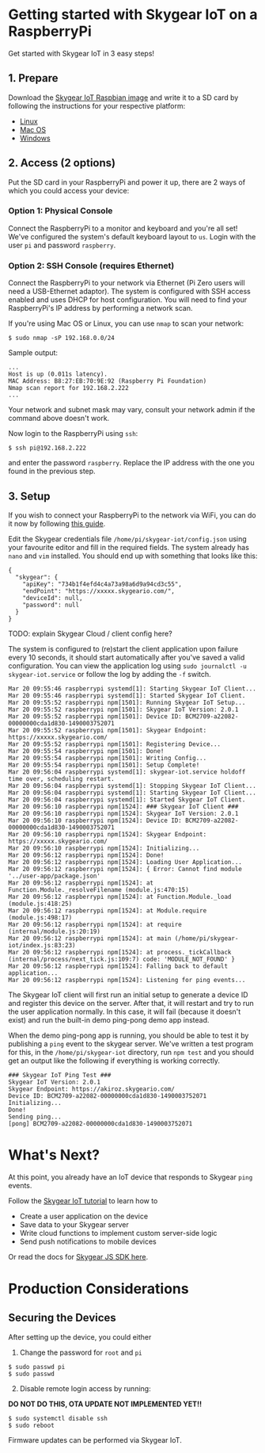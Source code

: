 # Getting started with Skygear IoT on a RaspberryPi

Get started with Skygear IoT in 3 easy steps!

## 1. Prepare

Download the [Skygear IoT Raspbian image][skygear-raspbian] and
write it to a SD card by following the instructions for your respective platform:

- [Linux][sd-linux]
- [Mac OS][sd-mac]
- [Windows][sd-windows]

## 2. Access (2 options)

Put the SD card in your RaspberryPi and power it up, there are 2
ways of which you could access your device:

### Option 1: Physical Console

Connect the RaspberryPi to a monitor and keyboard and you're all set!
We've configured the system's default keyboard layout to `us`.
Login with the user `pi` and password `raspberry`.

### Option 2: SSH Console (requires Ethernet)

Connect the RaspberryPi to your network via Ethernet (Pi Zero users will need a
USB-Ethernet adaptor). The system is configured with SSH access enabled and uses DHCP
for host configuration. You will need to find your RaspberryPi's IP address by performing
a network scan.

If you're using Mac OS or Linux, you can use `nmap` to scan your network:
```
$ sudo nmap -sP 192.168.0.0/24
```
Sample output:
```
...
Host is up (0.011s latency).
MAC Address: B8:27:EB:70:9E:92 (Raspberry Pi Foundation)
Nmap scan report for 192.168.2.222
...
```
Your network and subnet mask may vary, consult your network admin if the command above doesn't work.

Now login to the RaspberryPi using `ssh`:
```
$ ssh pi@192.168.2.222
```
and enter the password `raspberry`. Replace the IP address with the one you found in the previous step.

## 3. Setup

If you wish to connect your RaspberryPi to the network via WiFi, you can do it now by following
[this guide][pi-wifi].

Edit the Skygear credentials file `/home/pi/skygear-iot/config.json` using your favourite editor
and fill in the required fields. The system already has `nano` and `vim` installed. You should
end up with something that looks like this:

```
{
  "skygear": {
    "apiKey": "734b1f4efd4c4a73a98a6d9a94cd3c55",
    "endPoint": "https://xxxxx.skygeario.com/",
    "deviceId": null,
    "password": null
  }
}

```

TODO: explain Skygear Cloud / client config here?

The system is configured to (re)start the client application upon failure every 10 seconds,
it should start automatically after you've saved a valid configuration. You can view the
application log using `sudo journalctl -u skygear-iot.service` or follow the log by adding
the `-f` switch.

```
Mar 20 09:55:46 raspberrypi systemd[1]: Starting Skygear IoT Client...
Mar 20 09:55:46 raspberrypi systemd[1]: Started Skygear IoT Client.
Mar 20 09:55:52 raspberrypi npm[1501]: Running Skygear IoT Setup...
Mar 20 09:55:52 raspberrypi npm[1501]: Skygear IoT Version: 2.0.1
Mar 20 09:55:52 raspberrypi npm[1501]: Device ID: BCM2709-a22082-00000000cda1d830-1490003752071
Mar 20 09:55:52 raspberrypi npm[1501]: Skygear Endpoint: https://xxxxx.skygeario.com/
Mar 20 09:55:52 raspberrypi npm[1501]: Registering Device...
Mar 20 09:55:54 raspberrypi npm[1501]: Done!
Mar 20 09:55:54 raspberrypi npm[1501]: Writing Config...
Mar 20 09:55:54 raspberrypi npm[1501]: Setup Complete!
Mar 20 09:56:04 raspberrypi systemd[1]: skygear-iot.service holdoff time over, scheduling restart.
Mar 20 09:56:04 raspberrypi systemd[1]: Stopping Skygear IoT Client...
Mar 20 09:56:04 raspberrypi systemd[1]: Starting Skygear IoT Client...
Mar 20 09:56:04 raspberrypi systemd[1]: Started Skygear IoT Client.
Mar 20 09:56:10 raspberrypi npm[1524]: ### Skygear IoT Client ###
Mar 20 09:56:10 raspberrypi npm[1524]: Skygear IoT Version: 2.0.1
Mar 20 09:56:10 raspberrypi npm[1524]: Device ID: BCM2709-a22082-00000000cda1d830-1490003752071
Mar 20 09:56:10 raspberrypi npm[1524]: Skygear Endpoint: https://xxxxx.skygeario.com/
Mar 20 09:56:10 raspberrypi npm[1524]: Initializing...
Mar 20 09:56:12 raspberrypi npm[1524]: Done!
Mar 20 09:56:12 raspberrypi npm[1524]: Loading User Application...
Mar 20 09:56:12 raspberrypi npm[1524]: { Error: Cannot find module '../user-app/package.json'
Mar 20 09:56:12 raspberrypi npm[1524]: at Function.Module._resolveFilename (module.js:470:15)
Mar 20 09:56:12 raspberrypi npm[1524]: at Function.Module._load (module.js:418:25)
Mar 20 09:56:12 raspberrypi npm[1524]: at Module.require (module.js:498:17)
Mar 20 09:56:12 raspberrypi npm[1524]: at require (internal/module.js:20:19)
Mar 20 09:56:12 raspberrypi npm[1524]: at main (/home/pi/skygear-iot/index.js:83:23)
Mar 20 09:56:12 raspberrypi npm[1524]: at process._tickCallback (internal/process/next_tick.js:109:7) code: 'MODULE_NOT_FOUND' }
Mar 20 09:56:12 raspberrypi npm[1524]: Falling back to default application...
Mar 20 09:56:12 raspberrypi npm[1524]: Listening for ping events...

```

The Skygear IoT client will first run an initial setup to generate a device ID and register
this device on the server. After that, it will restart and try to run the user application
normally. In this case, it will fail (because it doesn't exist) and run the built-in demo
ping-pong demo app instead.

When the demo ping-pong app is running, you should be able to test it by publishing a
`ping` event to the skygear server.
We've written a test program for this, in the `/home/pi/skygear-iot` directory, run
`npm test` and you should get an output like the following if everything is working correctly.

```
### Skygear IoT Ping Test ###
Skygear IoT Version: 2.0.1
Skygear Endpoint: https://akiroz.skygeario.com/
Device ID: BCM2709-a22082-00000000cda1d830-1490003752071
Initializing... 
Done!
Sending ping...
[pong] BCM2709-a22082-00000000cda1d830-1490003752071
```


# What's Next?

At this point, you already have an IoT device that responds to Skygear `ping` events.

Follow the [Skygear IoT tutorial][skygear-tutorial] to learn how to

- Create a user application on the device
- Save data to your Skygear server
- Write cloud functions to implement custom server-side logic
- Send push notifications to mobile devices

Or read the docs for [Skygear JS SDK here][skygear-doc].

# Production Considerations

## Securing the Devices

After setting up the device, you could either

1. Change the password for `root` and `pi`
```
$ sudo passwd pi
$ sudo passwd
```

2. Disable remote login access by running:

**DO NOT DO THIS, OTA UPDATE NOT IMPLEMENTED YET!!**

```
$ sudo systemctl disable ssh
$ sudo reboot
```
Firmware updates can be performed via Skygear IoT.


[skygear-raspbian]: http://example.com
[skygear-pi-gen]: http://example.com
[skygear-tutorial]: http://example.com
[skygear-doc]: https://docs.skygear.io/
[sd-linux]: https://www.raspberrypi.org/documentation/installation/installing-images/linux.md
[sd-mac]: https://www.raspberrypi.org/documentation/installation/installing-images/mac.md
[sd-windows]: https://www.raspberrypi.org/documentation/installation/installing-images/windows.md
[pi-wifi]: https://www.raspberrypi.org/documentation/configuration/wireless/wireless-cli.md
